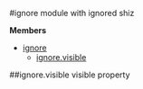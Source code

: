 
<a name="module_ignore"></a>
#ignore
module with ignored shiz

**Members**

* [ignore](#module_ignore)
  * [ignore.visible](#module_ignore.visible)

<a name="module_ignore.visible"></a>
##ignore.visible
visible property


